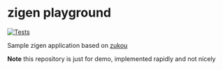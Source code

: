 # zigen playground

[![Tests](https://github.com/zigen-project/zigen-playground/actions/workflows/test.yml/badge.svg)](https://github.com/zigen-project/zigen-playground/actions/workflows/test.yml)

Sample zigen application based on [zukou](https://github.com/zigen-project/zukou)

**Note** this repository is just for demo, implemented rapidly and not nicely
